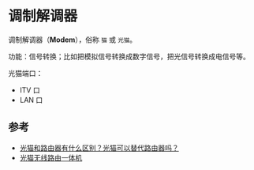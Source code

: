 # 调制解调器

调制解调器（**Modem**），俗称 `猫` 或 `光猫`。

功能：信号转换；比如把模拟信号转换成数字信号，把光信号转换成电信号等。

光猫端口：

* ITV 口
* LAN 口

## 参考

* [光猫和路由器有什么区别？光猫可以替代路由器吗？](https://www.wokuan.cn/index.php?s=/kdhelper/b1guangmaoqubie)
* [光猫无线路由一体机](https://www.tmall.com/mlist/regular_POMuiQWhwXe6slKaxOBD8zGNb-0YolbX-XHEQGIY4Nw.html)
